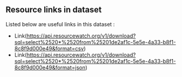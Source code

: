 ## Resource links in dataset 

Listed below are useful links in this dataset : 

* Link(https://api.resourcewatch.org/v1/download?sql=select%2520*%2520from%25201de2af1c-5e5e-4a33-b8f1-8c8f9d000e49&format=csv)
* Link(https://api.resourcewatch.org/v1/download?sql=select%2520*%2520from%25201de2af1c-5e5e-4a33-b8f1-8c8f9d000e49&format=json)
